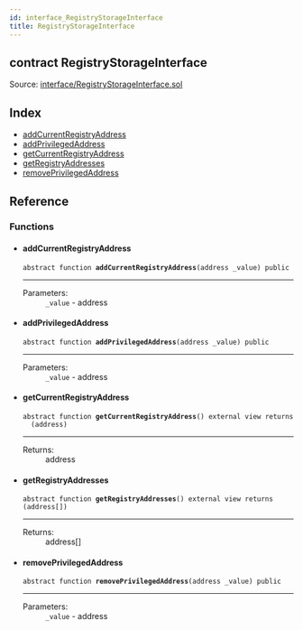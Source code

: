 ```yaml
---
id: interface_RegistryStorageInterface
title: RegistryStorageInterface
---
```


<div class="contract-doc"><div class="contract"><h2 class="contract-header"><span class="contract-kind">contract</span> RegistryStorageInterface</h2><div class="source">Source: <a href="git+https://github.com/repux/repux-smart-contracts/blob/v1.3.1/contracts/interface/RegistryStorageInterface.sol" target="_blank">interface/RegistryStorageInterface.sol</a></div></div><div class="index"><h2>Index</h2><ul><li><a href="api_interface_RegistryStorageInterface.md#addcurrentregistryaddress">addCurrentRegistryAddress</a></li><li><a href="api_interface_RegistryStorageInterface.md#addPrivilegedAddress">addPrivilegedAddress</a></li><li><a href="api_interface_RegistryStorageInterface.md#getcurrentregistryaddress">getCurrentRegistryAddress</a></li><li><a href="api_interface_RegistryStorageInterface.md#getRegistryAddresses">getRegistryAddresses</a></li><li><a href="api_interface_RegistryStorageInterface.md#removeprivilegedaddress">removePrivilegedAddress</a></li></ul></div><div class="reference"><h2>Reference</h2><div class="functions"><h3>Functions</h3><ul><li><div class="item function"><span id="addCurrentRegistryAddress" class="anchor-marker"></span><h4 class="name">addCurrentRegistryAddress</h4><div class="body"><code class="signature"><span>abstract </span>function <strong>addCurrentRegistryAddress</strong><span>(address _value) </span><span>public </span></code><hr/><dl><dt><span class="label-parameters">Parameters:</span></dt><dd><div><code>_value</code> - address</div></dd></dl></div></div></li><li><div class="item function"><span id="addPrivilegedAddress" class="anchor-marker"></span><h4 class="name">addPrivilegedAddress</h4><div class="body"><code class="signature"><span>abstract </span>function <strong>addPrivilegedAddress</strong><span>(address _value) </span><span>public </span></code><hr/><dl><dt><span class="label-parameters">Parameters:</span></dt><dd><div><code>_value</code> - address</div></dd></dl></div></div></li><li><div class="item function"><span id="getCurrentRegistryAddress" class="anchor-marker"></span><h4 class="name">getCurrentRegistryAddress</h4><div class="body"><code class="signature"><span>abstract </span>function <strong>getCurrentRegistryAddress</strong><span>() </span><span>external </span><span>view </span><span>returns  (address) </span></code><hr/><dl><dt><span class="label-return">Returns:</span></dt><dd>address</dd></dl></div></div></li><li><div class="item function"><span id="getRegistryAddresses" class="anchor-marker"></span><h4 class="name">getRegistryAddresses</h4><div class="body"><code class="signature"><span>abstract </span>function <strong>getRegistryAddresses</strong><span>() </span><span>external </span><span>view </span><span>returns  (address[]) </span></code><hr/><dl><dt><span class="label-return">Returns:</span></dt><dd>address[]</dd></dl></div></div></li><li><div class="item function"><span id="removePrivilegedAddress" class="anchor-marker"></span><h4 class="name">removePrivilegedAddress</h4><div class="body"><code class="signature"><span>abstract </span>function <strong>removePrivilegedAddress</strong><span>(address _value) </span><span>public </span></code><hr/><dl><dt><span class="label-parameters">Parameters:</span></dt><dd><div><code>_value</code> - address</div></dd></dl></div></div></li></ul></div></div></div>
